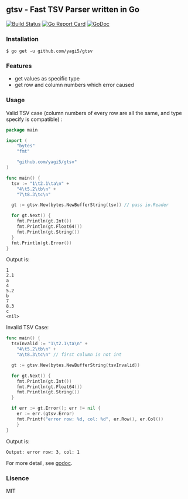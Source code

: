 ## gtsv - Fast TSV Parser written in Go

[![Build Status](https://travis-ci.org/yagi5/gtsv.svg?branch=master)](https://travis-ci.org/yagi5/gtsv)
[![Go Report Card](https://goreportcard.com/badge/github.com/yagi5/gtsv)](https://goreportcard.com/report/github.com/yagi5/gtsv)
[![GoDoc](https://godoc.org/github.com/yagi5/gtsv?status.svg)](https://godoc.org/github.com/yagi5/gtsv)

### Installation

```shell
$ go get -u github.com/yagi5/gtsv
```

### Features

* get values as specific type
* get row and column numbers which error caused 

### Usage

Valid TSV case (column numbers of every row are all the same, and type specify is compatible) :

```go
package main

import (
	"bytes"
	"fmt"

	"github.com/yagi5/gtsv"
)

func main() {
  tsv := "1\t2.1\ta\n" +
    "4\t5.2\tb\n" +
    "7\t8.3\tc\n"

  gt := gtsv.New(bytes.NewBufferString(tsv)) // pass io.Reader

  for gt.Next() {
    fmt.Println(gt.Int())
    fmt.Println(gt.Float64())
    fmt.Println(gt.String())
  }
  fmt.Println(gt.Error())
}
```

Output is:

```
1
2.1
a
4
5.2
b
7
8.3
c
<nil>
```

Invalid TSV Case:

```go
func main() {
  tsvInvalid := "1\t2.1\ta\n" +
    "4\t5.2\tb\n" +
    "a\t8.3\tc\n" // first column is not int

  gt := gtsv.New(bytes.NewBufferString(tsvInvalid))

  for gt.Next() {
    fmt.Println(gt.Int())
    fmt.Println(gt.Float64())
    fmt.Println(gt.String())
  }

  if err := gt.Error(); err != nil {
    er := err.(gtsv.Error)
    fmt.Printf("error row: %d, col: %d", er.Row(), er.Col())
	}
}
```

Output is:

```
Output: error row: 3, col: 1
```

For more detail, see [godoc](https://godoc.org/github.com/yagi5/gtsv).

### Lisence

MIT
